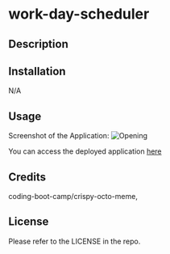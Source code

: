 # work-day-scheduler

## Description

## Installation

N/A

## Usage

Screenshot of the Application:
![Opening](/assets/1.png)

You can access the deployed application [here](https://aaron-ross-sanchez.github.io/work-day-scheduler/)

## Credits

coding-boot-camp/crispy-octo-meme, 

## License

Please refer to the LICENSE in the repo.